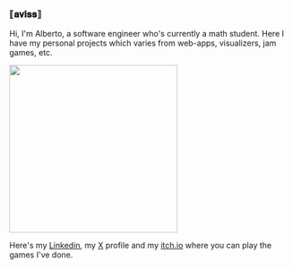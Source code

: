 ### ⟦𝐚𝐯𝐢𝐬𝐬⟧

Hi, I'm Alberto, a software engineer who's currently a math student. Here I have my personal projects which varies from web-apps, visualizers, jam games, etc.

<img src="https://media1.tenor.com/m/PLIr_VkF6ywAAAAC/ghostedvpn-hacker-cat.gif" height="300" width="300">

Here's my <a href="https://www.linkedin.com/in/alberto-longo-g%C3%B3mez-6a5167232/">Linkedin</a>, my <a href="https://x.com/avi_ss">X</a> profile and my <a href="https://avi-ss.itch.io/">itch.io</a> where you can play the games I've done.

